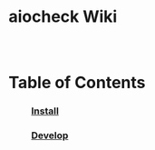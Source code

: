 # aiocheck Wiki
### ‏‏‎ 

<dl>
    <h1>Table of Contents</h1>
    <dd><h3><a href="Install">Install</a><h3></dd>
    <dd><h3><a href="Develop">Develop</a><h3></dd>
</dl>
